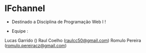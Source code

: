 # IFchannel
- Destinado a Disciplina de Programação Web I !

- Equipe :
 
 Lucas Garrido ()
 Raul Coelho (raulcc50@gmail.com)
 Romulo Pereira (romulo.pereiracz@gmail.com)

